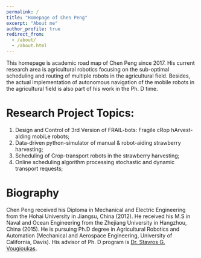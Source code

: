 ```yaml
---
permalink: /
title: "Homepage of Chen Peng"
excerpt: "About me"
author_profile: true
redirect_from: 
  - /about/
  - /about.html
---
```


This homepage is academic road map of Chen Peng since 2017. His current research area is agricultural robotics focusing on the sub-optimal scheduling and routing of multiple robots in the agricultural field. Besides, the actual implementation of autonomous navigation of the mobile robots in the agricultural field is also part of his work in the Ph. D time. 

Research Project Topics:
======
1. Design and Control of 3rd Version of FRAIL-bots: Fragile cRop hArvest-aIding mobiLe robots;
2. Data-driven python-simulator of manual & robot-aiding strawberry harvesting;
3. Scheduling of Crop-transport robots in the strawberry harvesting;
4. Online scheduling algorithm processing stochastic and dynamic transport requests;

Biography
======
Chen Peng received his Diploma in Mechanical and Electric Engineering from the Hohai University in Jiangsu, China (2012).  He received his M.S in Naval and Ocean Engineering from the Zhejiang University in Hangzhou, China (2015). He is pursuing Ph.D degree in Agricultural Robotics and Automation (Mechanical and Aerospace Engineering, University of California, Davis). His advisor of Ph. D program is [Dr. Stavros G. Vougioukas](https://faculty.engineering.ucdavis.edu/vougioukas/). 
